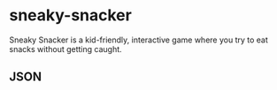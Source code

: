 # sneaky-snacker
Sneaky Snacker is a kid-friendly, interactive game where you try to eat snacks without getting caught.





## JSON

